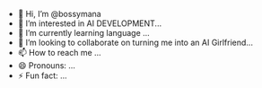 - 👋 Hi, I’m @bossymana
- 👀 I’m interested in AI DEVELOPMENT...
- 🌱 I’m currently learning language ...
- 💞️ I’m looking to collaborate on turning me into an AI Girlfriend...
- 📫 How to reach me  ...
- 😄 Pronouns: ...
- ⚡ Fun fact: ...

<!---
bossymana/bossymana is a ✨ special ✨ repository because its `README.md` (this file) appears on your GitHub profile.
You can click the Preview link to take a look at your changes.
--->
